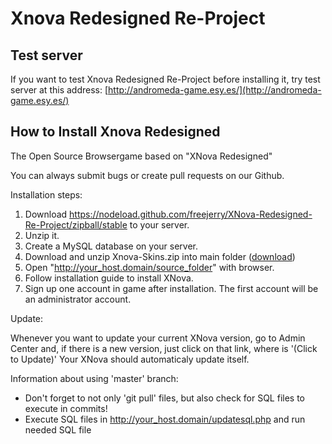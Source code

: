 Xnova Redesigned Re-Project 
===========================

Test server
-----------

If you want to test Xnova Redesigned Re-Project before installing it,
try test server at this address: [http://andromeda-game.esy.es/](http://andromeda-game.esy.es/)

How to Install Xnova Redesigned
-------------------------------

The Open Source Browsergame based on "XNova Redesigned"

You can always submit bugs or create pull requests on our Github.

Installation steps:

1. Download https://nodeload.github.com/freejerry/XNova-Redesigned-Re-Project/zipball/stable to your server.
2. Unzip it.
3. Create a MySQL database on your server.
4. Download and unzip Xnova-Skins.zip into main folder ([download](https://github.com/downloads/freejerry/XNova-Redesigned-Re-Project/XNova-Skins.zip))
5. Open "http://your_host.domain/source_folder" with browser.
6. Follow installation guide to install XNova.
7. Sign up one account in game after installation. The first account will be an administrator account.

Update:

Whenever you want to update your current XNova version, go to Admin Center and, if there is a new version, just click on that link, where is '(Click to Update)'
Your XNova should automaticaly update itself.

Information about using 'master' branch:

- Don't forget to not only 'git pull' files, but also check for SQL files to execute in commits!
- Execute SQL files in http://your_host.domain/updatesql.php and run needed SQL file
